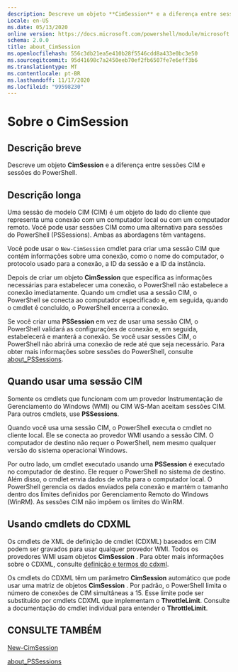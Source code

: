 ```yaml
---
description: Descreve um objeto **CimSession** e a diferença entre sessões CIM e sessões do PowerShell.
Locale: en-US
ms.date: 05/13/2020
online version: https://docs.microsoft.com/powershell/module/microsoft.powershell.core/about/about_cimsession?view=powershell-7.2&WT.mc_id=ps-gethelp
schema: 2.0.0
title: about_CimSession
ms.openlocfilehash: 556c3db21ea5e410b28f5546cdd8a433e0bc3e50
ms.sourcegitcommit: 95d41698c7a2450eeb70ef2fb6507fe7e6eff3b6
ms.translationtype: MT
ms.contentlocale: pt-BR
ms.lasthandoff: 11/17/2020
ms.locfileid: "99598230"
---
```

# <a name="about-cimsession"></a>Sobre o CimSession

## <a name="short-description"></a>Descrição breve
Descreve um objeto **CimSession** e a diferença entre sessões CIM e sessões do PowerShell.

## <a name="long-description"></a>Descrição longa

Uma sessão de modelo CIM (CIM) é um objeto do lado do cliente que representa uma conexão com um computador local ou com um computador remoto. Você pode usar sessões CIM como uma alternativa para sessões do PowerShell (PSSessions). Ambas as abordagens têm vantagens.

Você pode usar o `New-CimSession` cmdlet para criar uma sessão CIM que contém informações sobre uma conexão, como o nome do computador, o protocolo usado para a conexão, a ID da sessão e a ID da instância.

Depois de criar um objeto **CimSession** que especifica as informações necessárias para estabelecer uma conexão, o PowerShell não estabelece a conexão imediatamente. Quando um cmdlet usa a sessão CIM, o PowerShell se conecta ao computador especificado e, em seguida, quando o cmdlet é concluído, o PowerShell encerra a conexão.

Se você criar uma **PSSession** em vez de usar uma sessão CIM, o PowerShell validará as configurações de conexão e, em seguida, estabelecerá e manterá a conexão. Se você usar sessões CIM, o PowerShell não abrirá uma conexão de rede até que seja necessário. Para obter mais informações sobre sessões do PowerShell, consulte [about_PSSessions](about_PSSessions.md).

## <a name="when-to-use-a-cim-session"></a>Quando usar uma sessão CIM

Somente os cmdlets que funcionam com um provedor Instrumentação de Gerenciamento do Windows (WMI) ou CIM WS-Man aceitam sessões CIM. Para outros cmdlets, use **PSSessions**.

Quando você usa uma sessão CIM, o PowerShell executa o cmdlet no cliente local. Ele se conecta ao provedor WMI usando a sessão CIM. O computador de destino não requer o PowerShell, nem mesmo qualquer versão do sistema operacional Windows.

Por outro lado, um cmdlet executado usando uma **PSSession** é executado no computador de destino.
Ele requer o PowerShell no sistema de destino. Além disso, o cmdlet envia dados de volta para o computador local. O PowerShell gerencia os dados enviados pela conexão e mantém o tamanho dentro dos limites definidos por Gerenciamento Remoto do Windows (WinRM). As sessões CIM não impõem os limites do WinRM.

## <a name="using-cdxml-cmdlets"></a>Usando cmdlets do CDXML

Os cmdlets de XML de definição de cmdlet (CDXML) baseados em CIM podem ser gravados para usar qualquer provedor WMI. Todos os provedores WMI usam objetos **CimSession** . Para obter mais informações sobre o CDXML, consulte [definição e termos do cdxml](/previous-versions/windows/desktop/wmi_v2/cdxml-overview).

Os cmdlets do CDXML têm um parâmetro **CimSession** automático que pode usar uma matriz de objetos **CimSession** . Por padrão, o PowerShell limita o número de conexões de CIM simultâneas a 15. Esse limite pode ser substituído por cmdlets CDXML que implementam o **ThrottleLimit**. Consulte a documentação do cmdlet individual para entender o **ThrottleLimit**.

## <a name="see-also"></a>CONSULTE TAMBÉM

[New-CimSession](xref:CimCmdlets.New-CimSession)

[about_PSSessions](about_PSSessions.md)

